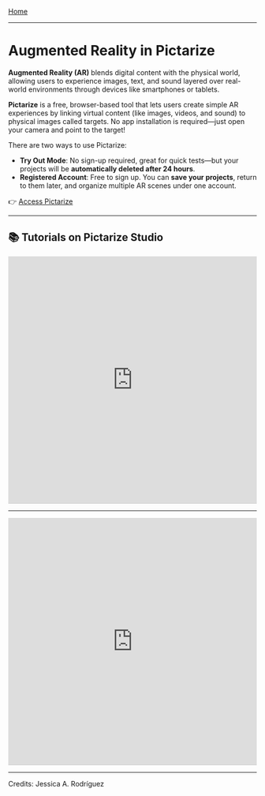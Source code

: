 [Home](../README.md)

-------------------------------------------------------------------------------

# Augmented Reality in Pictarize

**Augmented Reality (AR)** blends digital content with the physical world, allowing users to experience images, text, and sound layered over real-world environments through devices like smartphones or tablets.

**Pictarize** is a free, browser-based tool that lets users create simple AR experiences by linking virtual content (like images, videos, and sound) to physical images called targets. No app installation is required—just open your camera and point to the target!

There are two ways to use Pictarize:
- **Try Out Mode**: No sign-up required, great for quick tests—but your projects will be **automatically deleted after 24 hours**.
- **Registered Account**: Free to sign up. You can **save your projects**, return to them later, and organize multiple AR scenes under one account.

👉 [Access Pictarize](https://pictarize.com)

---

## 📚 Tutorials on Pictarize Studio

<iframe src="https://www.iorad.com/player/2574789/Studio-Pictarize-1--Create-a-basic-project?src=iframe&oembed=1" width="100%" height="500px" style="width: 100%; height: 500px; border-bottom: 1px solid #ccc;" referrerpolicy="strict-origin-when-cross-origin" frameborder="0" webkitallowfullscreen="webkitallowfullscreen" mozallowfullscreen="mozallowfullscreen" allowfullscreen="allowfullscreen" allow="camera; microphone; clipboard-write;" sandbox="allow-scripts allow-forms allow-same-origin allow-presentation allow-downloads allow-modals allow-popups allow-popups-to-escape-sandbox allow-top-navigation allow-top-navigation-by-user-activation"></iframe>

---

<iframe src="https://www.iorad.com/player/2574794/Studio-Pictarize-2--Working-with-multiple-targets?src=iframe&oembed=1" width="100%" height="500px" style="width: 100%; height: 500px; border-bottom: 1px solid #ccc;" referrerpolicy="strict-origin-when-cross-origin" frameborder="0" webkitallowfullscreen="webkitallowfullscreen" mozallowfullscreen="mozallowfullscreen" allowfullscreen="allowfullscreen" allow="camera; microphone; clipboard-write;" sandbox="allow-scripts allow-forms allow-same-origin allow-presentation allow-downloads allow-modals allow-popups allow-popups-to-escape-sandbox allow-top-navigation allow-top-navigation-by-user-activation"></iframe>

________________________________________________________________________

Credits: Jessica A. Rodríguez

